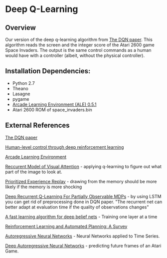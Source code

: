 # Deep Q-Learning

## Overview

Our version of the deep q-learning algorithm from [The DQN
paper](https://www.cs.toronto.edu/~vmnih/docs/dqn.pdf). This algorithm reads
the screen and the integer score of the Atari 2600 game Space Invaders. The
output is the same control commands as a human would have with a controller
(albeit, without the physical controller).

## Installation Dependencies:
* Python 2.7
* Theano
* Lasagne
* pygame
* [Arcade Learning Environment (ALE) 0.5.1](arcadelearningenvironment.org)
* Atari 2600 ROM of space_invaders.bin


## External References

[The DQN paper](https://www.cs.toronto.edu/~vmnih/docs/dqn.pdf)

[Human-level control through deep reinforcement
learning](https://storage.googleapis.com/deepmind-data/assets/papers/DeepMindNature14236Paper.pdf)

[Arcade Learning Environment](arcadelearningenvironment.org)


[Reccurent Model of Visual Attention](http://papers.nips.cc/paper/5542-recurrent-models-of-visual-attention.pdf) - applying q-learning to figure out what part of the image to look at.

[Prioritized Experience Replay](http://arxiv.org/abs/1511.05952) - drawing from the memory should be more likely if the memory is more shocking

[Deep Recurrent Q-Learning For Partially Observable MDPs](http://arxiv.org/pdf/1507.06527.pdf) - by using LSTM you can get rid of preprocessing done in DQN paper. 
"The recurrent net can better adapt at evaluation time if the quality of observations changes"

[A fast learning algorithm for deep belief nets](http://www.cs.toronto.edu/~hinton/absps/fastnc.pdf) - Training one layer at a time

[Reinforcement Learning and Automated Planning: A Survey](http://lpis.csd.auth.gr/publications/rlplan.pdf)

[Autoregressive Neural Networks](https://opus4.kobv.de/opus4-uni-passau/files/142/Dietz_Sebastian.pdf) - Neural Networks applied to Time Series.

[Deep Autoregressive Neural Networks](https://www.cs.toronto.edu/~amnih/papers/darn.pdf) - predicting future frames of an Atari Game.

